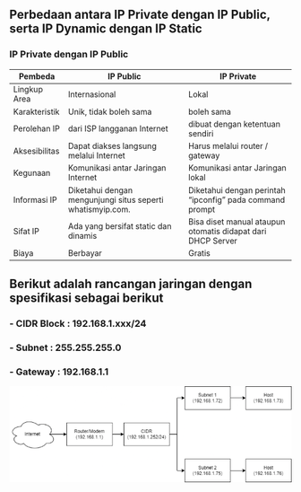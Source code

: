 ## Perbedaan antara IP Private dengan IP Public, serta IP Dynamic dengan IP Static

### IP Private dengan IP Public

| Pembeda | IP Public | IP Private |
| ----------- | ----------- | ----------- |
| Lingkup Area | Internasional | Lokal |
| Karakteristik | Unik, tidak boleh sama | boleh sama |
| Perolehan IP | dari ISP langganan Internet | dibuat dengan ketentuan sendiri |
| Aksesibilitas | Dapat diakses langsung melalui Internet | Harus melalui router / gateway |
| Kegunaan | Komunikasi antar Jaringan Internet | Komunikasi antar Jaringan lokal | 
| Informasi IP | Diketahui dengan mengunjungi situs seperti whatismyip.com. | Diketahui dengan perintah “ipconfig” pada command prompt |
| Sifat IP | Ada yang bersifat static dan dinamis | Bisa diset manual ataupun otomatis didapat dari DHCP Server |
| Biaya | Berbayar | Gratis |

## Berikut adalah rancangan jaringan dengan spesifikasi sebagai berikut
### - CIDR Block : 192.168.1.xxx/24
### - Subnet : 255.255.255.0
### - Gateway : 192.168.1.1


![Rancangan Jaringan](img/Jaringan2.png)